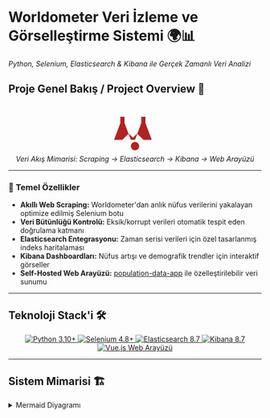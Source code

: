 # Worldometer Veri İzleme ve Görselleştirme Sistemi 🌍📊  

*Python, Selenium, Elasticsearch & Kibana ile Gerçek Zamanlı Veri Analizi*  

## Proje Genel Bakış / Project Overview 🚀  

<div align="center">  
  <svg xmlns="http://www.w3.org/2000/svg" height="100" viewBox="0 96 960 960" width="100" fill="#B22222">  
    <path d="M480 976q-33 0-56.5-23.5T400 896q0-33 23.5-56.5T480 816q33 0 56.5 23.5T560 896q0 33-23.5 56.5T480 976Zm0-200-120-120-120 120H80l120-320V336h80v120l120 320h80l120-320V336h80v120l120 320h-160l-120-120-120 120Z"/>  
  </svg>  
  <br>  
  <em>Veri Akış Mimarisi: Scraping → Elasticsearch → Kibana → Web Arayüzü</em>  
</div>  

---

### 🌟 Temel Özellikler
- **Akıllı Web Scraping:** Worldometer'dan anlık nüfus verilerini yakalayan optimize edilmiş Selenium botu  
- **Veri Bütünlüğü Kontrolü:** Eksik/korrupt verileri otomatik tespit eden doğrulama katmanı  
- **Elasticsearch Entegrasyonu:** Zaman serisi verileri için özel tasarlanmış indeks haritalaması  
- **Kibana Dashboardları:** Nüfus artışı ve demografik trendler için interaktif görseller  
- **Self-Hosted Web Arayüzü:** [population-data-app](https://github.com/fehu-zone/population-data-app) ile özelleştirilebilir veri sunumu  

---

## Teknoloji Stack'i 🛠️  

<div align="center">  
  <a href="https://www.python.org/" target="_blank">  
    <img src="https://img.shields.io/badge/Python-3.10%2B-blue?logo=python" alt="Python 3.10+">  
  </a>  
  <a href="https://www.selenium.dev/" target="_blank">  
    <img src="https://img.shields.io/badge/Selenium-4.8+-43B02A?logo=selenium" alt="Selenium 4.8+">  
  </a>  
  <a href="https://www.elastic.co/elasticsearch/" target="_blank">  
    <img src="https://img.shields.io/badge/Elasticsearch-8.7-005571?logo=elasticsearch" alt="Elasticsearch 8.7">  
  </a>  
  <a href="https://www.elastic.co/kibana/" target="_blank">  
    <img src="https://img.shields.io/badge/Kibana-8.7-005571?logo=kibana" alt="Kibana 8.7">  
  </a>  
  <a href="https://github.com/fehu-zone/population-data-app" target="_blank">  
    <img src="https://img.shields.io/badge/Web_Arayüzü-Vue.js-4FC08D?logo=vue.js" alt="Vue.js Web Arayüzü">  
  </a>  
</div>  

---

## Sistem Mimarisi 🏗️  

<details>
    <summary>Mermaid Diyagramı</summary>
   ```mermaid
  graph TD
      A[Worldometer] -->|Selenium Bot| B(Data Scraping)
      B --> C{Data Validation}
      C -->|Valid| D[Elasticsearch]
      C -->|Invalid| E[Error Management]
      D --> F[Kibana Dashboard]
      D --> G[Web Interface]
      G --> H[User Interaction]

</details>

 
